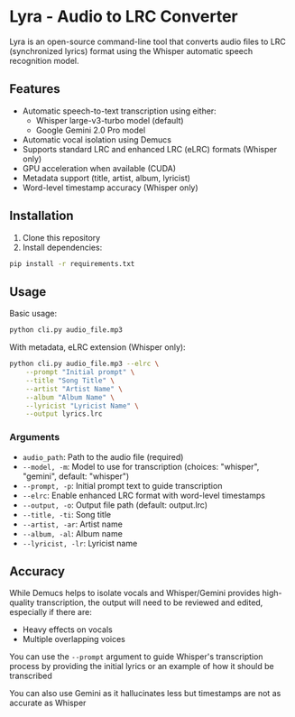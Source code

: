 # Lyra - Audio to LRC Converter

Lyra is an open-source command-line tool that converts audio files to LRC (synchronized lyrics) format using the Whisper automatic speech recognition model.

## Features

- Automatic speech-to-text transcription using either:
  - Whisper large-v3-turbo model (default)
  - Google Gemini 2.0 Pro model
- Automatic vocal isolation using Demucs
- Supports standard LRC and enhanced LRC (eLRC) formats (Whisper only)
- GPU acceleration when available (CUDA)
- Metadata support (title, artist, album, lyricist)
- Word-level timestamp accuracy (Whisper only)

## Installation

1. Clone this repository
2. Install dependencies:

```bash
pip install -r requirements.txt
```

## Usage

Basic usage:

```bash
python cli.py audio_file.mp3
```

With metadata, eLRC extension (Whisper only):

```bash
python cli.py audio_file.mp3 --elrc \
    --prompt "Initial prompt" \
    --title "Song Title" \
    --artist "Artist Name" \
    --album "Album Name" \
    --lyricist "Lyricist Name" \
    --output lyrics.lrc
```

### Arguments

* `audio_path`: Path to the audio file (required)
* `--model, -m`: Model to use for transcription (choices: "whisper", "gemini", default: "whisper")
* `--prompt, -p`: Initial prompt text to guide transcription
* `--elrc`: Enable enhanced LRC format with word-level timestamps
* `--output, -o`: Output file path (default: output.lrc)
* `--title, -ti`: Song title
* `--artist, -ar`: Artist name
* `--album, -al`: Album name
* `--lyricist, -lr`: Lyricist name

## Accuracy

While Demucs helps to isolate vocals and Whisper/Gemini provides high-quality transcription, the output will need to be reviewed and edited, especially if there are:
- Heavy effects on vocals
- Multiple overlapping voices

You can use the `--prompt` argument to guide Whisper's transcription process by providing the initial lyrics or an example of how it should be transcribed

You can also use Gemini as it hallucinates less but timestamps are not as accurate as Whisper